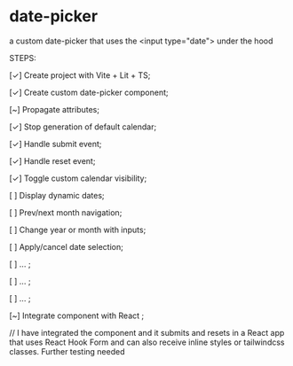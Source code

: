 # date-picker
a custom date-picker that uses the &lt;input type="date"> under the hood

STEPS:
<p>[✓] Create project with Vite + Lit + TS;</p>
<p>[✓] Create custom date-picker component;</p>
<p>[~] Propagate attributes;</p>
<p>[✓] Stop generation of default calendar;</p>
<p>[✓] Handle submit event;</p>
<p>[✓] Handle reset event;</p>
<p>[✓] Toggle custom calendar visibility;</p>
<p>[ ] Display dynamic dates;</p>
<p>[ ] Prev/next month navigation;</p>
<p>[ ] Change year or month with inputs;</p>
<p>[ ] Apply/cancel date selection;</p>
<p>[ ] ... ;</p>
<p>[ ] ... ;</p>
<p>[ ] ... ;</p>
<p>[~] Integrate component with React ;</p> 
// I have integrated the component and it submits and resets in a React app that uses React Hook Form and can also receive inline styles or tailwindcss classes. Further testing needed
